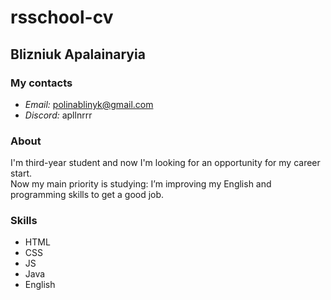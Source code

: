 # rsschool-cv
## Blizniuk Apalainaryia 

### My contacts

* _Email:_ polinablinyk@gmail.com
* _Discord:_ apllnrrr

### About 

I'm third-year student and now I'm looking for an opportunity for my career start.  
Now my main priority is studying: I’m improving my English and programming skills to get a good job. 

### Skills 
* HTML
* CSS
* JS
* Java
* English
